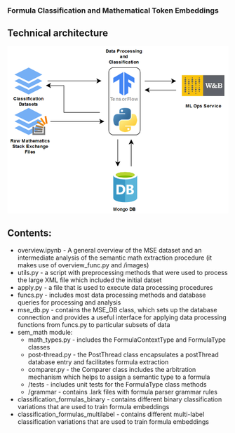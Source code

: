 ### Formula Classification and Mathematical Token Embeddings

## Technical architecture


![Architecture](images/architecture.png)

## Contents:

* overview.ipynb - A general overview of the MSE dataset and an intermediate analysis of the semantic math extraction procedure (it makes use of overview_func.py and /images)
* utils.py - a script with preprocessing methods that were used to process the large XML file which included the initial datset
* apply.py - a file that is used to execute data processing procedures
* funcs.py - includes most data processing methods and database queries for processing and analysis
* mse_db.py - contains the MSE_DB class, which sets up the database connection and provides a useful interface for applying 
  data processing functions from funcs.py to particular subsets of data
* sem_math module:
    - math_types.py - includes the FormulaContextType and FormulaType classes 
    - post-thread.py - the PostThread class encapsulates a postThread database entry and facilitates formula extraction 
    - comparer.py - the Comparer class includes the arbitration mechanism which helps to assign a semantic type to a formula
    - /tests - includes unit tests for the FormulaType class methods
    - /grammar - contains .lark files with formula parser grammar rules
* classification_formulas_binary - contains different binary classification variations that are used to train formula embeddings
* classification_formulas_multilabel - contains different multi-label classification variations that are used to train formula embeddings